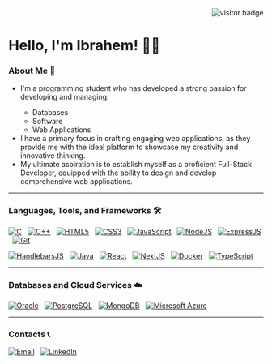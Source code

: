 <div align="right">
  <img src="https://visitor-badge.laobi.icu/badge?page_id=IbrahemElsawy" alt="visitor badge"/>
</div>
<h1>Hello, I'm Ibrahem! 👋🙂</h1>
<div>
  <h3>About Me 🚀</h3>
  <ul>
    <li>I'm a programming student who has developed a strong passion for developing and managing:</li>
    <ul>
      <li>Databases</li>
      <li>Software</li>
      <li>Web Applications</li>
    </ul>
    <li>I have a primary focus in crafting engaging web applications, as they provide me with the ideal platform to showcase my creativity and innovative thinking.</li>
    <li>My ultimate aspiration is to establish myself as a proficient Full-Stack Developer, equipped with the ability to design and develop comprehensive web applications.</li>
  </ul>
  <hr>
  <h3>Languages, Tools, and Frameworks 🛠️</h3>
  
  [![C](https://img.shields.io/badge/C-1974D2.svg?style=for-the-badge&logo=c&logoColor=%23FFFFFF)](https://www.learn-c.org)
  &nbsp;
  [![C++](https://img.shields.io/badge/C%2B%2B-1974D2.svg?style=for-the-badge&logo=cplusplus&logoColor=%23FFFFFF)](https://www.learncpp.com)
  &nbsp;
  [![HTML5](https://img.shields.io/badge/HTML5-1974D2.svg?style=for-the-badge&logo=html5&logoColor=%23E34F26)](https://html.com)
  &nbsp;
  [![CSS3](https://img.shields.io/badge/CSS3-1974D2.svg?style=for-the-badge&logo=css3&logoColor=%231572B6)](https://www.css3.com)
  &nbsp;
  [![JavaScript](https://img.shields.io/badge/JavaScript-1974D2.svg?style=for-the-badge&logo=javascript&logoColor=%23F7DF1E)](https://www.javascript.com)
  &nbsp;
  [![NodeJS](https://img.shields.io/badge/Node.js-1974D2.svg?style=for-the-badge&logo=nodedotjs&logoColor=%23339933)](https://nodejs.org/en)
  &nbsp;
  [![ExpressJS](https://img.shields.io/badge/Express.js-1974D2.svg?style=for-the-badge&logo=express&logoColor=%23000000)](https://expressjs.com)
  &nbsp;
  [![Git](https://img.shields.io/badge/Git-1974D2.svg?style=for-the-badge&logo=git&logoColor=%23F05032)](https://git-scm.com)

  [![HandlebarsJS](https://img.shields.io/badge/Handlebars.js-1974D2.svg?style=for-the-badge&logo=handlebarsdotjs&logoColor=%23000000)](https://handlebarsjs.com)
  &nbsp;
  [![Java](https://img.shields.io/badge/Java-1974D2.svg?style=for-the-badge&logo=java)](https://www.java.com/en/)
  &nbsp;
  [![React](https://img.shields.io/badge/React-1974D2.svg?style=for-the-badge&logo=react&logoColor=%2361DAFB)](https://react.dev)
  &nbsp;
  [![NextJS](https://img.shields.io/badge/Next.js-1974D2.svg?style=for-the-badge&logo=nextdotjs&logoColor=%23000000)](https://nextjs.org)
  &nbsp;
  [![Docker](https://img.shields.io/badge/Docker-1974D2.svg?style=for-the-badge&logo=docker&logoColor=%232496ED)](https://www.docker.com)
  &nbsp;
  [![TypeScript](https://img.shields.io/badge/TypeScript-1974D2.svg?style=for-the-badge&logo=typescript&logoColor=%233178C6)](https://www.typescriptlang.org)
  <!-- 
    TODO:
    Add this at the end of the semester:
    [![Swift](https://img.shields.io/badge/Swift-1974D2.svg?style=for-the-badge&logo=swift&logoColor=%23F05138)](https://www.swift.org)
  -->
  <hr>
  <h3>Databases and Cloud Services ☁️</h3>
  
  [![Oracle](https://img.shields.io/badge/Oracle-1974D2.svg?style=for-the-badge)](https://www.oracle.com/ca-en/)
  &nbsp;
  [![PostgreSQL](https://img.shields.io/badge/PostgreSQL-1974D2.svg?style=for-the-badge)](https://www.postgresql.org)
  &nbsp;
  [![MongoDB](https://img.shields.io/badge/MongoDB-1974D2.svg?style=for-the-badge&logo=mongodb&logoColor=%2347A248)](https://www.mongodb.com)
  &nbsp;
  [![Microsoft Azure](https://img.shields.io/badge/Microsoft_Azure-1974D2.svg?style=for-the-badge)](https://azure.microsoft.com/en-ca)
  <!-- 
    TODO:
    Add this at the end of the semester:
    [![Amazon AWS](https://img.shields.io/badge/Amazon_AWS-1974D2.svg?style=for-the-badge&logo=amazonaws&logoColor=%23232F3E)](https://aws.amazon.com/?nc2=h_lg)
  -->
  <hr>
  <h3>Contacts 📞</h3>

  [![Email](https://img.shields.io/badge/Outlook-1974D2.svg?style=for-the-badge)](mailto:ibrahem_e@hotmail.com)
  &nbsp;
  [![LinkedIn](https://img.shields.io/badge/LinkedIn-1974D2.svg?style=for-the-badge&logo=linkedin&logoColor=%230A66C2)](https://www.linkedin.com/in/ielsawy/)
  &nbsp;
</div>
